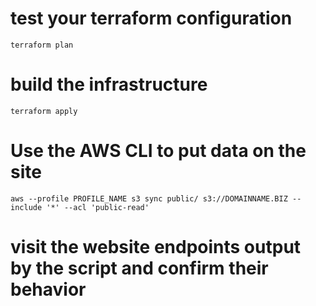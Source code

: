 # test your terraform configuration
`terraform plan`

# build the infrastructure
`terraform apply`

# Use the AWS CLI to put data on the site
`aws --profile PROFILE_NAME s3 sync public/ s3://DOMAINNAME.BIZ --include '*' --acl 'public-read'`

# visit the website endpoints output by the script and confirm their behavior
